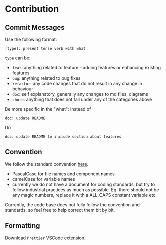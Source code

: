 # Contribution

## Commit Messages

Use the following format:

```
[type]: present tense verb with what
```

`type` can be:

- `feat`: anything related to feature - adding features or enhancing existing features
- `bug`: anything related to bug fixes
- `refactor`: any code changes that do not result in any change in behaviour
- `doc`: self explanatory, generally any changes to md files, diagrams
- `chore`: anything that does not fall under any of the categories above

Be more specific in the "what":
Instead of

```
doc: update README
```

Do

```
doc: update README to include section about features
```

## Convention

We follow the standard convention [here](https://www.w3schools.com/js/js_conventions.asp).

- PascalCase for file names and component names
- camelCase for variable names
- currently we do not have a document for coding standards, but try to follow industrial practices as much as possible. Eg. there should not be any magic numbers, replace it with a ALL_CAPS constant variable etc.

Currently, the code base does not fully follow the convention and standards, so feel free to help correct them bit by bit.

## Formatting

Download `Prettier` VSCode extension.
